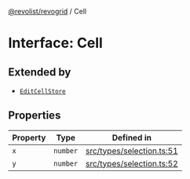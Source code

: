[@revolist/revogrid](README.md) / Cell

# Interface: Cell

## Extended by

- [`EditCellStore`](Interface.EditCellStore.md)

## Properties

| Property | Type | Defined in |
| ------ | ------ | ------ |
| `x` | `number` | [src/types/selection.ts:51](https://github.com/revolist/revogrid/blob/69db770b4dd0e83354c8d987e03567beaf944291/src/types/selection.ts#L51) |
| `y` | `number` | [src/types/selection.ts:52](https://github.com/revolist/revogrid/blob/69db770b4dd0e83354c8d987e03567beaf944291/src/types/selection.ts#L52) |
